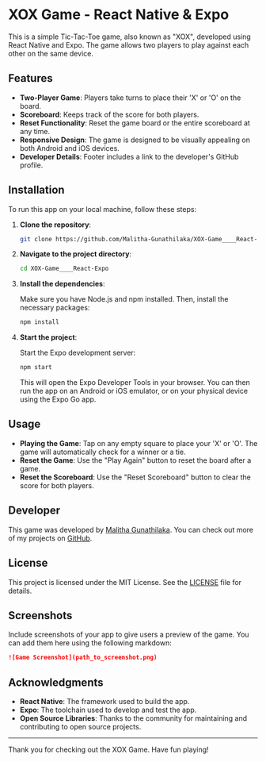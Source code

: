 
# XOX Game - React Native & Expo

This is a simple Tic-Tac-Toe game, also known as "XOX", developed using React Native and Expo. The game allows two players to play against each other on the same device.

## Features

- **Two-Player Game**: Players take turns to place their 'X' or 'O' on the board.
- **Scoreboard**: Keeps track of the score for both players.
- **Reset Functionality**: Reset the game board or the entire scoreboard at any time.
- **Responsive Design**: The game is designed to be visually appealing on both Android and iOS devices.
- **Developer Details**: Footer includes a link to the developer's GitHub profile.

## Installation

To run this app on your local machine, follow these steps:

1. **Clone the repository**:

   ```bash
   git clone https://github.com/Malitha-Gunathilaka/XOX-Game____React-Expo.git
   ```

2. **Navigate to the project directory**:

   ```bash
   cd XOX-Game____React-Expo
   ```

3. **Install the dependencies**:

   Make sure you have Node.js and npm installed. Then, install the necessary packages:

   ```bash
   npm install
   ```

4. **Start the project**:

   Start the Expo development server:

   ```bash
   npm start
   ```

   This will open the Expo Developer Tools in your browser. You can then run the app on an Android or iOS emulator, or on your physical device using the Expo Go app.

## Usage

- **Playing the Game**: Tap on any empty square to place your 'X' or 'O'. The game will automatically check for a winner or a tie.
- **Reset the Game**: Use the "Play Again" button to reset the board after a game.
- **Reset the Scoreboard**: Use the "Reset Scoreboard" button to clear the score for both players.

## Developer

This game was developed by [Malitha Gunathilaka](https://github.com/Malitha-Gunathilaka). You can check out more of my projects on [GitHub](https://github.com/Malitha-Gunathilaka).

## License

This project is licensed under the MIT License. See the [LICENSE](LICENSE) file for details.

## Screenshots

Include screenshots of your app to give users a preview of the game. You can add them here using the following markdown:

```markdown
![Game Screenshot](path_to_screenshot.png)
```

## Acknowledgments

- **React Native**: The framework used to build the app.
- **Expo**: The toolchain used to develop and test the app.
- **Open Source Libraries**: Thanks to the community for maintaining and contributing to open source projects.

---

Thank you for checking out the XOX Game. Have fun playing!
